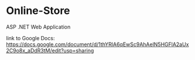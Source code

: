 # Online-Store
ASP .NET Web Application

link to Google Docs: https://docs.google.com/document/d/1thYRlA6qEwSc9AhAelN5HGFlA2aUx2C9o8x_aDdR3tM/edit?usp=sharing
